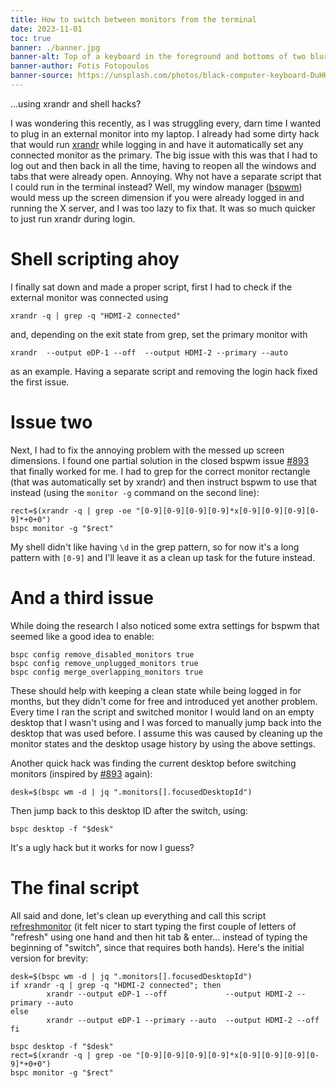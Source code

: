 ```yaml
---
title: How to switch between monitors from the terminal
date: 2023-11-01
toc: true
banner: ./banner.jpg
banner-alt: Top of a keyboard in the foreground and bottoms of two blurry monitors in the background
banner-author: Fotis Fotopoulos
banner-source: https://unsplash.com/photos/black-computer-keyboard-DuHKoV44prg
---
```


...using xrandr and shell hacks?

I was wondering this recently, as I was struggling every, darn time I wanted to
plug in an external monitor into my laptop.
I already had some dirty hack that would run [xrandr] while logging in and have
it automatically set any connected monitor as the primary.
The big issue with this was that I had to log out and then back in all the time,
having to reopen all the windows and tabs that were already open.
Annoying.
Why not have a separate script that I could run in the terminal instead?
Well, my window manager ([bspwm]) would mess up the screen dimension if you were
already logged in and running the X server, and I was too lazy to fix that.
It was so much quicker to just run xrandr during login.

# Shell scripting ahoy

I finally sat down and made a proper script, first I had to check if the external
monitor was connected using

    xrandr -q | grep -q "HDMI-2 connected"

and, depending on the exit state from grep, set the primary monitor with

    xrandr  --output eDP-1 --off  --output HDMI-2 --primary --auto

as an example. Having a separate script and removing the login hack fixed the
first issue.

# Issue two

Next, I had to fix the annoying problem with the messed up screen dimensions.
I found one partial solution in the closed bspwm issue [#893] that finally worked for me.
I had to grep for the correct monitor rectangle (that was automatically set by
xrandr) and then instruct bspwm to use that instead (using the `monitor -g`
command on the second line):

    rect=$(xrandr -q | grep -oe "[0-9][0-9][0-9][0-9]*x[0-9][0-9][0-9][0-9]*+0+0")
    bspc monitor -g "$rect"

My shell didn't like having `\d` in the grep pattern, so for now it's a long
pattern with `[0-9]` and I'll leave it as a clean up task for the future instead.

# And a third issue

While doing the research I also noticed some extra settings for bspwm that
seemed like a good idea to enable:

    bspc config remove_disabled_monitors true
    bspc config remove_unplugged_monitors true
    bspc config merge_overlapping_monitors true

These should help with keeping a clean state while being logged in for months,
but they didn't come for free and introduced yet another problem.
Every time I ran the script and switched monitor I would land on an empty
desktop that I wasn't using and I was forced to manually jump back into the
desktop that was used before.
I assume this was caused by cleaning up the monitor states and the desktop usage
history by using the above settings.

Another quick hack was finding the current desktop before switching monitors
(inspired by [#893] again):

    desk=$(bspc wm -d | jq ".monitors[].focusedDesktopId")

Then jump back to this desktop ID after the switch, using:

    bspc desktop -f "$desk"

It's a ugly hack but it works for now I guess?

# The final script

All said and done, let's clean up everything and call this script [refreshmonitor]
(it felt nicer to start typing the first couple of letters of "refresh" using
one hand and then hit tab & enter... instead of typing the beginning of "switch",
since that requires both hands).
Here's the initial version for brevity:

    desk=$(bspc wm -d | jq ".monitors[].focusedDesktopId")
    if xrandr -q | grep -q "HDMI-2 connected"; then
            xrandr --output eDP-1 --off             --output HDMI-2 --primary --auto
    else
            xrandr --output eDP-1 --primary --auto  --output HDMI-2 --off
    fi

    bspc desktop -f "$desk"
    rect=$(xrandr -q | grep -oe "[0-9][0-9][0-9][0-9]*x[0-9][0-9][0-9][0-9]*+0+0")
    bspc monitor -g "$rect"

[xrandr]: https://xorg-team.pages.debian.net/xorg/howto/use-xrandr.html
[bspwm]: https://github.com/baskerville/bspwm
[#893]: https://github.com/baskerville/bspwm/issues/893#issuecomment-447555862
[refreshmonitor]: https://gist.github.com/lmas/14abd69cac40b5fb012a4bdcd24fca44
